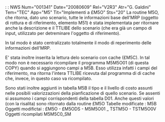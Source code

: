  :  : NWS Num="001341" Date="20080609" Rel="V2R3" Atr="G. Galdini" Tem="TEC" App="M5" Tit="Implementi a £M5O" Sts="20"
La routine M5O, che ritorna, dato uno scenario, tutte le informazioni base dell'MRP (oggetto di rottura e di riferimento, elemento M51) è stata implementata per ritornare anche la descrizione e il TTLIBE dello scenario (che era già un campo di input, utilizzato per detreminare l'oggetto di riferimento).

In tal modo è stato centralizzato totalmente il modo di reperimento delle informazioni dell'MRP.

E' stata inoltre inserita la lettura delo scenario con cache (£M5C). In tal modo non è necessario ricompilare il programma M5M5O01 (di questa COPY) quando si aggiungono campi a M5B.
Esso utilizza infatti i campi del riferimento, ma ritorna l'intera TTLIBE ricevuta dal programma di
di cache che, invece, in questo caso va ricompilato.

Sono stati inoltre aggiunti in tabella M5B il tipo e il livello di costo assunti nelle posibili valorizzazioni della pianficazione di quello scenario. Se assenti si assumono i campi corrispondenti
della tabella D01.
Anche questi valori (con la risalita) sono ritornato dalla routine £M5O 
Tabelle modificate : 
M5B
Oggetti modifictai : 
£M5O - £M5ODS - M5M5O01 _ TSTM5O - TSTM5O0V
Oggetti ricompilati
M5M5C0_SM
